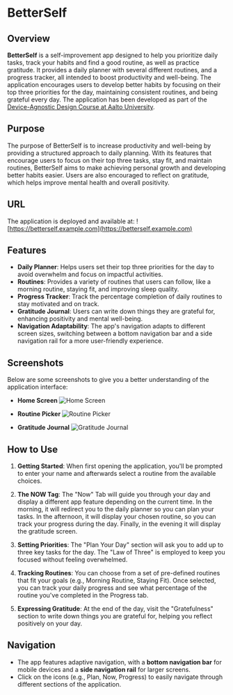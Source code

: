 # BetterSelf

## Overview

**BetterSelf** is a self-improvement app designed to help you prioritize daily tasks, track your habits and find a good routine, as well as practice gratitude. It provides a daily planner with several different routines, and a progress tracker, all intended to boost productivity and well-being. The application encourages users to develop better habits by focusing on their top three priorities for the day, maintaining consistent routines, and being grateful every day. The application has been developed as part of the [Device-Agnostic Design Course at Aalto University](https://fitech101.aalto.fi/courses/device-agnostic-design/).

## Purpose

The purpose of BetterSelf is to increase productivity and well-being by providing a structured approach to daily planning. With its features that encourage users to focus on their top three tasks, stay fit, and maintain routines, BetterSelf aims to make achieving personal growth and developing better habits easier. Users are also encouraged to reflect on gratitude, which helps improve mental health and overall positivity.

## URL

The application is deployed and available at: ![https://betterself.example.com](https://betterself.example.com)

## Features

- **Daily Planner**: Helps users set their top three priorities for the day to avoid overwhelm and focus on impactful activities.
- **Routines**: Provides a variety of routines that users can follow, like a morning routine, staying fit, and improving sleep quality.
- **Progress Tracker**: Track the percentage completion of daily routines to stay motivated and on track.
- **Gratitude Journal**: Users can write down things they are grateful for, enhancing positivity and mental well-being.
- **Navigation Adaptability**: The app's navigation adapts to different screen sizes, switching between a bottom navigation bar and a side navigation rail for a more user-friendly experience.

## Screenshots

Below are some screenshots to give you a better understanding of the application interface:

- **Home Screen**
  ![Home Screen](placeholder_for_home_screen.png)

- **Routine Picker**
  ![Routine Picker](placeholder_for_routine_picker.png)

- **Gratitude Journal**
  ![Gratitude Journal](placeholder_for_gratitude_journal.png)

## How to Use

1. **Getting Started**: When first opening the application, you'll be prompted to enter your name and afterwards select a routine from the available choices.

2. **The NOW Tag**: The "Now" Tab will guide you through your day and display a different app feature depending on the current time. In the morning, it will redirect you to the daily planner so you can plan your tasks. In the afternoon, it will display your chosen routine, so you can track your progress during the day. Finally, in the evening it will display the gratitude screen.

3. **Setting Priorities**: The "Plan Your Day" section will ask you to add up to three key tasks for the day. The "Law of Three" is employed to keep you focused without feeling overwhelmed.

4. **Tracking Routines**: You can choose from a set of pre-defined routines that fit your goals (e.g., Morning Routine, Staying Fit). Once selected, you can track your daily progress and see what percentage of the routine you've completed in the Progress tab.

5. **Expressing Gratitude**: At the end of the day, visit the "Gratefulness" section to write down things you are grateful for, helping you reflect positively on your day.

## Navigation

- The app features adaptive navigation, with a **bottom navigation bar** for mobile devices and a **side navigation rail** for larger screens.
- Click on the icons (e.g., Plan, Now, Progress) to easily navigate through different sections of the application.
